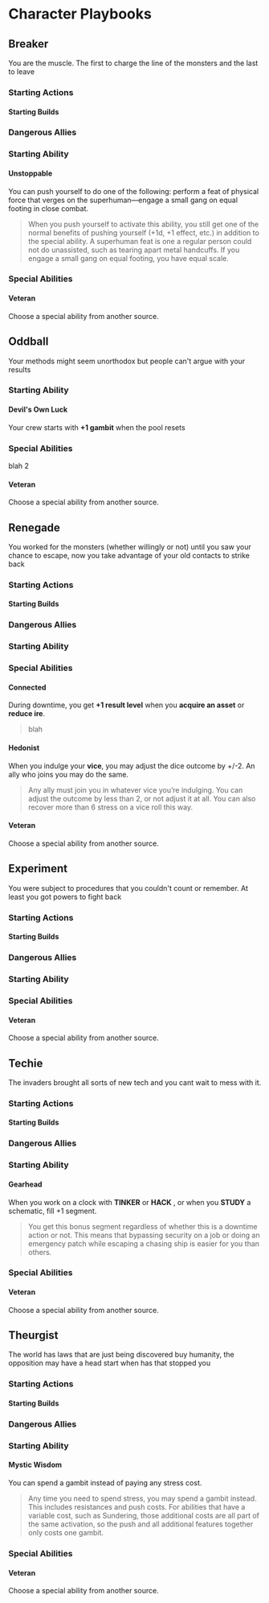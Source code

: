 # Character Playbooks

## Breaker

You are the muscle. The first to charge the line of the monsters and the last to leave

### Starting Actions

#### Starting Builds

### Dangerous Allies

### Starting Ability

#### Unstoppable

You can push yourself to do one of the following: perform a feat
of physical force that verges on the superhuman—engage a small
gang on equal footing in close combat.

> When you push yourself to activate this ability, you still get one of the normal benefits of pushing yourself (+1d, +1 effect, etc.) in addition to the special ability.
A superhuman feat is one a regular person could not do unassisted, such as tearing apart metal handcuffs. If you engage a small gang on equal footing, you have equal scale.

### Special Abilities

#### Veteran

Choose a special ability from another source.

## Oddball

Your methods might seem unorthodox but people can't argue with your results

### Starting Ability

#### Devil's Own Luck

Your crew starts with **+1 gambit** when the pool resets

### Special Abilities

blah 2

#### Veteran

Choose a special ability from another source.

## Renegade

You worked for the monsters (whether willingly or not) until you saw your chance to escape, now you take advantage of your old contacts to strike back

### Starting Actions

#### Starting Builds

### Dangerous Allies

### Starting Ability

### Special Abilities

#### Connected

During downtime, you get **+1 result level** when you **acquire an asset** or **reduce ire**.

> blah

#### Hedonist

When you indulge your **vice**, you may adjust the dice outcome by +/-2. An ally who joins you may do the same.

> Any ally must join you in whatever vice you’re indulging. You can adjust the outcome by less than 2, or not adjust it at all. You can also recover more than 6 stress on a vice roll this way.

#### Veteran

Choose a special ability from another source.

## Experiment

You were subject to procedures that you couldn't count or remember. At least you got powers to fight back

### Starting Actions

#### Starting Builds

### Dangerous Allies

### Starting Ability

### Special Abilities

#### Veteran

Choose a special ability from another source.

## Techie

The invaders brought all sorts of new tech and you cant wait to mess with it.

### Starting Actions

#### Starting Builds

### Dangerous Allies

### Starting Ability

#### Gearhead

When you work on a clock with **TINKER** or **HACK** , or when you **STUDY** a schematic, fill +1 segment.

> You get this bonus segment regardless of whether this is a downtime action or not. This means that bypassing security on a job or doing an emergency patch while escaping a chasing ship is easier for you than others.

### Special Abilities

#### Veteran

Choose a special ability from another source.

## Theurgist

The world has laws that are just being discovered buy humanity, the opposition may have a head start when has that stopped you

### Starting Actions

#### Starting Builds

### Dangerous Allies

### Starting Ability

#### Mystic Wisdom

You can spend a gambit instead of paying any stress cost.

> Any time you need to spend stress, you may spend a gambit instead. This includes resistances and push costs. For abilities that have a variable cost, such as Sundering, those additional costs are all part of the same activation, so the push and all additional features together only costs one gambit.

### Special Abilities

#### Veteran

Choose a special ability from another source.

